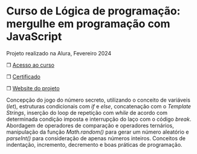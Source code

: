 # Curso de Lógica de programação: mergulhe em programação com JavaScript

Projeto realizado na Alura, Fevereiro 2024

❐ [Acesso ao curso](https://cursos.alura.com.br/course/logica-programacao-mergulhe-programacao-javascript)

❐  [Certificado](https://cursos.alura.com.br/certificate/2ab9d05e-4963-48d2-9259-74cef3b6f94b?lang=pt_BR)

❐ [Website do projeto](https://dcampos90.github.io/alura_HTML5.CSS3.parte-4) 


Concepção do jogo do número secreto, utilizando o conceito de variáveis (<i>let</i>), estruturas  condicionais com <i>if</i> e <i>else</i>, concatenação com o <i>Template Strings</i>, inserção do loop de repetição com <i>while</i> de acordo com determinada condição imposta e interrupção do laço com o código <i>break</i>. Abordagem de operadores de comparação e operadores ternários, manipulação da função <i>Math.random()</i> para gerar um número aleatório e <i>parseInt()</i> para consideração de apenas números inteiros. Conceitos de indentação, incremento, decremento e boas práticas de programação. 

